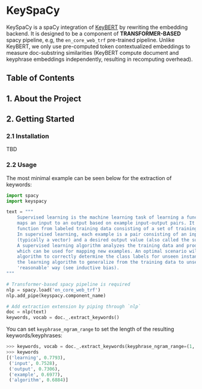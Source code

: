 # __KeySpaCy__

KeySpaCy is a spaCy integration of [KeyBERT](https://github.com/MaartenGr/KeyBERT) by rewriting the embedding backend. It is designed to be a component of __TRANSFORMER-BASED__ spacy pipeline, e.g, the `en_core_web_trf` pre-trained pipeline. Unlike KeyBERT, we only use pre-computed token contextualized embeddings to measure doc-substring similarities (KeyBERT compute document and keyphrase embeddings independently, resulting in recomputing overhead).

## __Table of Contents__


## __1. About the Project__


## __2. Getting Started__

### __2.1 Installation__

TBD

### __2.2 Usage__

The most minimal example can be seen below for the extraction of keywords:

```python
import spacy
import keyspacy

text = """
    Supervised learning is the machine learning task of learning a function that
    maps an input to an output based on example input-output pairs. It infers a
    function from labeled training data consisting of a set of training examples.
    In supervised learning, each example is a pair consisting of an input object
    (typically a vector) and a desired output value (also called the supervisory signal).
    A supervised learning algorithm analyzes the training data and produces an inferred function,
    which can be used for mapping new examples. An optimal scenario will allow for the
    algorithm to correctly determine the class labels for unseen instances. This requires
    the learning algorithm to generalize from the training data to unseen situations in a
    'reasonable' way (see inductive bias).
"""

# Transformer-based spacy pipeline is required
nlp = spacy.load('en_core_web_trf')
nlp.add_pipe(keyspacy.component_name)

# Add extraction extension by piping through `nlp`
doc = nlp(text)
keywords, vocab = doc._.extract_keywords()
```

You can set `keyphrase_ngram_range` to set the length of the resulting keywords/keyphrases:

```python
>>> keywords, vocab = doc._.extract_keywords(keyphrase_ngram_range=(1, 1))
>>> keywords
[('learning', 0.7793),
 ('input', 0.7528),
 ('output', 0.7306),
 ('example', 0.6977),
 ('algorithm', 0.6884)]
```
